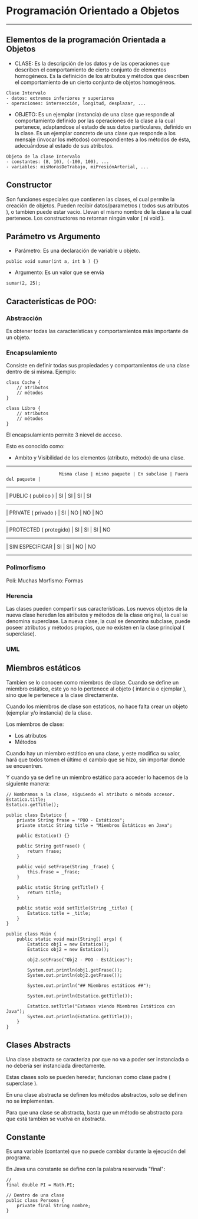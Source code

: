 # Programación Orientado a Objetos

- - - - - - -

## Elementos de la programación Orientada a Objetos

- CLASE:
  Es la descripción de los datos y de las operaciones que describen el
  comportamiento de cierto conjunto de elementos homogéneos.
  Es la definición de los atributos y métodos que describen el comportamiento
  de un cierto conjunto de objetos homogéneos.

```
Clase Intervalo
- datos: extremos inferiores y superiores
- operaciones: intersección, longitud, desplazar, ... 
```

- OBJETO:
  Es un ejemplar (instancia) de una clase que responde al comportamiento
  definido por las operaciones de la clase a la cual pertenece, adaptandose
  al estado de sus datos particulares, definido en la clase.
  Es un ejemplar concreto de una clase que responde a los mensaje (invocar los
  métodos)
  correspondientes a los métodos de ésta, adecuándose al estado de sus
  atributos.

```
Objeto de la clase Intervalo
- constantes: (8, 10), (-100, 100), ...
- variables: misHorasDeTrabajo, miPresiónArterial, ... 
```

## Constructor

Son funciones especiales que contienen las clases, el cual permite la
creación de objetos.
Pueden recibir datos/parametros ( todos sus atributos ), o tambien puede estar
vacío.
Llevan el mismo nombre de la clase a la cual pertenece.
Los constructores no retornan ningún valor ( ni void ).

## Parámetro vs Argumento

- Parámetro: Es una declaración de variable u objeto.

```
public void sumar(int a, int b ) {}
```

- Argumento: Es un valor que se envía

```
sumar(2, 25);
```

## Características de POO:

### Abstracción

Es obtener todas las características y comportamientos más importante de un objeto.

### Encapsulamiento

Consiste en definir todas sus propiedades y comportamientos de una clase dentro de si misma.
Ejemplo:

```
class Coche {
    // atributos
    // métodos
}

class Libro {
    // atributos
    // métodos
}
```

El encapsulamiento permite 3 nievel de acceso.

Esto es conocido como:

- Ambito y Visibilidad de los elementos (atributo, método) de una clase.

- - - -

                        Misma clase | mismo paquete | En subclase | Fuera del paquete |

- - - -
| PUBLIC ( publico )        | SI | SI | SI | SI
- - -
| PRIVATE ( privado )       | SI | NO | NO | NO
- - -
| PROTECTED ( protegido)    | SI | SI | SI | NO
- - -
| SIN ESPECIFICAR | SI | SI | NO | NO
- - -

### Polimorfismo

Poli: Muchas
Morfismo: Formas

### Herencia

Las clases pueden compartir sus características.
Los nuevos objetos de la nueva clase heredan los atributos y métodos de la clase original, la cual se denomina
superclase.
La nueva clase, la cual se denomina subclase, puede poseer atributos y métodos propios, que no existen en la clase
principal ( superclase).

### UML

## Miembros estáticos

Tambíen se lo conocen como miembros de clase.
Cuando se define un miembro estático, este yo no lo pertenece al objeto ( intancia o ejemplar ), sino que le
pertenece a la clase directamente.

Cuando los miembros de clase son estaticos, no hace falta crear un objeto (ejemplar y/o instancia) de la clase.

Los miembros de clase:

- Los atributos
- Métodos

Cuando hay un miembro estático en una clase, y este modifica su valor, hará que todos tomen el último el cambío que
se hizo, sin importar donde se encuentren.

Y cuando ya se define un miembro estático para acceder lo hacemos de la siguiente manera:

```
// Nombramos a la clase, siguiendo el atributo o método accesor.
Estatico.title; 
Estatico.getTitle();
```

```
public class Estatico {
    private String frase = "POO - Estáticos";
	private static String title = "Miembros Estáticos en Java";

	public Estatico() {}

	public String getFrase() {
		return frase;
	}

	public void setFrase(String _frase) {
		this.frase = _frase;
	}

	public static String getTitle() {
		return title;
	}

	public static void setTitle(String _title) {
		Estatico.title = _title;
	}
}

public class Main {
	public static void main(String[] args) {
		Estatico obj1 = new Estatico();
		Estatico obj2 = new Estatico();

		obj2.setFrase("Obj2 - POO - Estáticos");

		System.out.println(obj1.getFrase());
		System.out.println(obj2.getFrase());

		System.out.println("## Miembros estáticos ##");

		System.out.println(Estatico.getTitle());

		Estatico.setTitle("Estamos viendo Miembros Estáticos con Java");
		System.out.println(Estatico.getTitle());
	}
}

```

## Clases Abstracts

Una clase abstracta se caracteriza por que no va a poder ser instanciada o no debería ser instanciada directamente.

Estas clases solo se pueden heredar, funcionan como clase padre ( superclase ).

En una clase abstracta se definen los métodos abstractos, solo se definen no se implementan.

Para que una clase se abstracta, basta que un método se abstracto para que está tambíen se vuelva en abstracta.

## Constante

Es una variable (contante) que no puede cambiar durante la ejecución del programa.

En Java una constante se define con la palabra reservada "final":

```
// 
final double PI = Math.PI;

// Dentro de una clase
public class Persona {
    private final String nombre;
}
```


























